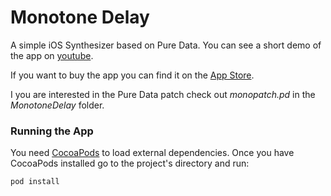 # Monotone Delay
A simple iOS Synthesizer based on Pure Data.
You can see a short demo of the app on [youtube][youtube].

If you want to buy the app you can find it on the [App Store][appstore].

I you are interested in the Pure Data patch check out *monopatch.pd* in the *MonotoneDelay* folder.

### Running the App
You need [CocoaPods][cocoapods] to load external dependencies.
Once you have CocoaPods installed go to the project's directory and run:

    pod install

[cocoapods]: http://cocoapods.org "Cocoapods"
[youtube]: https://www.youtube.com/watch?v=X-v5ah5Swcs "Korg Monotron Delay - Monotone Comparison"
[appstore]: https://itunes.apple.com/us/app/monotone-delay/id737483162?mt=8&ign-mpt=uo%3D4
